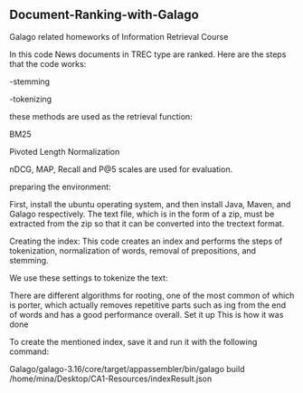 ## Document-Ranking-with-Galago
Galago related homeworks of Information Retrieval Course

In this code News documents in TREC type are ranked. Here are the steps that the code works:

-stemming

-tokenizing


these methods are used as the retrieval function:

BM25

Pivoted Length Normalization


nDCG, MAP, Recall and P@5 scales are used for evaluation.

preparing the environment:

First, install the ubuntu operating system, and then install Java, Maven, and Galago respectively.
The text file, which is in the form of a zip, must be extracted from the zip so that it can be converted into the trectext format.

Creating the index:
This code creates an index and performs the steps of tokenization, normalization of words, removal of prepositions, and stemming.

We use these settings to tokenize the text:


There are different algorithms for rooting, one of the most common of which is porter, which actually removes repetitive parts such as ing from the end of words and has a good performance overall. Set it up
This is how it was done


To create the mentioned index, save it and run it with the following command:

Galago/galago-3.16/core/target/appassembler/bin/galago build  /home/mina/Desktop/CA1-Resources/indexResult.json
